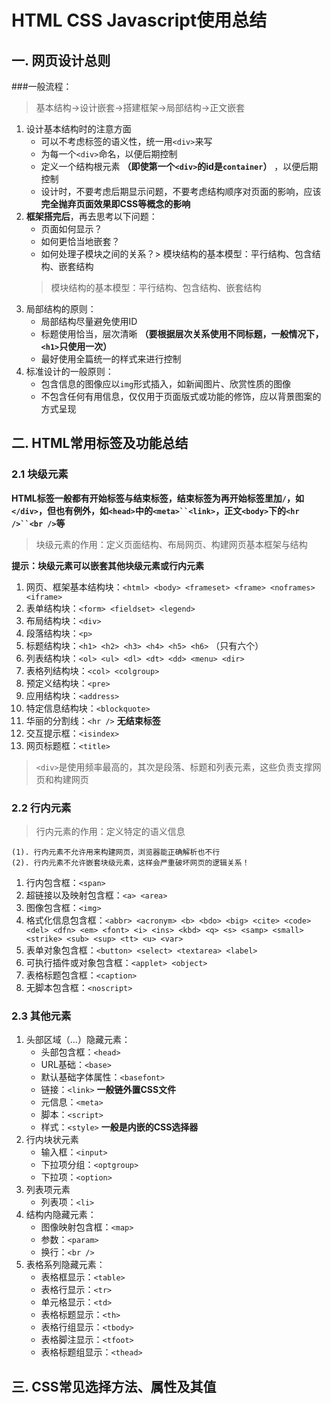 # HTML CSS Javascript使用总结
## 一. 网页设计总则
###一般流程： 
> 基本结构->设计嵌套->搭建框架->局部结构->正文嵌套

1. 设计基本结构时的注意方面
	- 可以不考虑标签的语义性，统一用`<div>`来写
	- 为每一个`<div>`命名，以便后期控制
	- 定义一个结构根元素 **（即使第一个`<div>`的id是`container`）** ，以便后期控制
	- 设计时，不要考虑后期显示问题，不要考虑结构顺序对页面的影响，应该 **完全抛弃页面效果即CSS等概念的影响**
2. **框架搭完后**，再去思考以下问题：
	- 页面如何显示？
	- 如何更恰当地嵌套？
	- 如何处理子模块之间的关系？> 模块结构的基本模型：平行结构、包含结构、嵌套结构
	> 模块结构的基本模型：平行结构、包含结构、嵌套结构
3. 局部结构的原则：
	- 局部结构尽量避免使用ID
	- 标题使用恰当，层次清晰 **（要根据层次关系使用不同标题，一般情况下，`<h1>`只使用一次）**
	- 最好使用全篇统一的样式来进行控制
4. 标准设计的一般原则：
	- 包含信息的图像应以`img`形式插入，如新闻图片、欣赏性质的图像
	- 不包含任何有用信息，仅仅用于页面版式或功能的修饰，应以背景图案的方式呈现

## 二. HTML常用标签及功能总结
### 2.1 块级元素
**HTML标签一般都有开始标签与结束标签，结束标签为再开始标签里加`/`，如`</div>`，但也有例外，如`<head>`中的`<meta>``<link>`，正文`<body>`下的`<hr />``<br />`等**
> 块级元素的作用：定义页面结构、布局网页、构建网页基本框架与结构

**提示：块级元素可以嵌套其他块级元素或行内元素**

1. 网页、框架基本结构块：`<html> <body> <frameset> <frame> <noframes> <iframe>`
2. 表单结构块：`<form> <fieldset> <legend>`
3. 布局结构块：`<div>`
4. 段落结构块：`<p>`
5. 标题结构块：`<h1> <h2> <h3> <h4> <h5> <h6>` （只有六个）
6. 列表结构块：`<ol> <ul> <dl> <dt> <dd> <menu> <dir>`
7. 表格列结构块：`<col> <colgroup>`
8. 预定义结构块：`<pre>`
9. 应用结构块：`<address>`
10. 特定信息结构块：`<blockquote>`
11. 华丽的分割线：`<hr />` **无结束标签**
12. 交互提示框：`<isindex>`
13. 网页标题框：`<title>`

> `<div>`是使用频率最高的，其次是段落、标题和列表元素，这些负责支撑网页和构建网页

### 2.2 行内元素

> 行内元素的作用：定义特定的语义信息

	(1). 行内元素不允许用来构建网页，浏览器能正确解析也不行
	(2). 行内元素不允许嵌套块级元素，这样会严重破坏网页的逻辑关系！

1. 行内包含框：`<span>`
2. 超链接以及映射包含框：`<a> <area>`
3. 图像包含框：`<img>`
4. 格式化信息包含框：`<abbr> <acronym> <b> <bdo> <big> <cite> <code> <del> <dfn> <em> <font> <i> <ins> <kbd> <q> <s> <samp> <small> <strike> <sub> <sup> <tt> <u> <var>`
5. 表单对象包含框：`<button> <select> <textarea> <label>`
6. 可执行插件或对象包含框：`<applet> <object>`
7. 表格标题包含框：`<caption>`
8. 无脚本包含框：`<noscript>`

### 2.3 其他元素
1. 头部区域（<head>...</head>）隐藏元素：
	- 头部包含框：`<head>`
	- URL基础：`<base>`
	- 默认基础字体属性：`<basefont>`
	- 链接：`<link>` **一般链外置CSS文件**
	- 元信息：`<meta>`
	- 脚本：`<script>`
	- 样式：`<style>` **一般是内嵌的CSS选择器**
2. 行内块状元素
	- 输入框：`<input>`
	- 下拉项分组：`<optgroup>`
	- 下拉项：`<option>`
3. 列表项元素
	- 列表项：`<li>`
4. 结构内隐藏元素：
	- 图像映射包含框：`<map>`
	- 参数：`<param>`
	- 换行：`<br />`
5. 表格系列隐藏元素：
	- 表格框显示：`<table>`
	- 表格行显示：`<tr>`
	- 单元格显示：`<td>`
	- 表格标题显示：`<th>`
	- 表格行组显示：`<tbody>`
	- 表格脚注显示：`<tfoot>`
	- 表格标题组显示：`<thead>`

## 三. CSS常见选择方法、属性及其值
